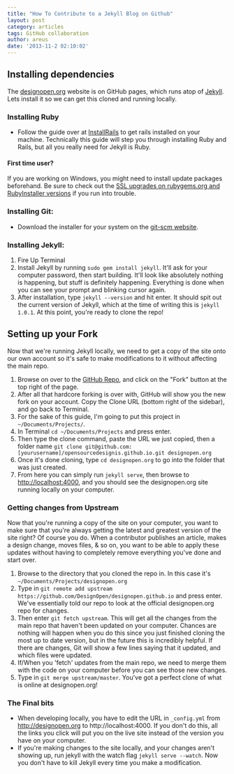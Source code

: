 ```yaml
---
title: "How To Contribute to a Jekyll Blog on Github"
layout: post
category: articles
tags: GitHub collaboration
author: areus
date: '2013-11-2 02:10:02'
---
```

## Installing dependencies
The [designopen.org](http://designopen.org) website is on GitHub pages, which runs atop of [Jekyll](http://jekyllrb.com). Lets install it so we can get this cloned and running locally.

### Installing Ruby
- Follow the guide over at [InstallRails](http://installrails.com/) to get rails installed on your machine.  Technically this guide will step you through installing Ruby and Rails, but all you really need for Jekyll is Ruby.

#### First time user?
  If you are working on Windows, you might need to install update packages beforehand. Be sure to check out the [SSL upgrades on rubygems.org and RubyInstaller versions](https://gist.github.com/luislavena/f064211759ee0f806c88#installing-using-update-packages-new) if you run into trouble.

### Installing Git:
- Download the installer for your system on the [git-scm website](http://git-scm.com/downloads).

### Installing Jekyll:

1. Fire Up Terminal
2. Install Jekyll by running `sudo gem install jekyll`. It'll ask for your computer password, then start building. It'll look like absolutely nothing is happening, but stuff is definitely happening. Everything is done when you can see your prompt and blinking cursor again.
3. After installation, type `jekyll --version` and hit enter. It should spit out the current version of Jekyll, which at the time of writing this is `jekyll 1.0.1`. At this point, you're ready to clone the repo!

## Setting up your Fork
Now that we're running Jekyll locally, we need to get a copy of the site onto our own account so it's safe to make modifications to it without affecting the main repo.

1. Browse on over to the [GitHub Repo](https://github.com/DesignOpen/designopen.github.io), and click on the "Fork" button at the top right of the page.
2. After all that hardcore forking is over with, GitHub will show you the new fork on your account. Copy the Clone URL (bottom right of the sidebar), and go back to Terminal.
3. For the sake of this guide, I'm going to put this project in `~/Documents/Projects/`.
4. In Terminal `cd ~/Documents/Projects` and press enter.
5. Then type the clone command, paste the URL we just copied, then a folder name `git clone git@github.com:[yourusername]/opensourcedesignis.github.io.git designopen.org`
6. Once it's done cloning, type `cd designopen.org` to go into the folder that was just created.
7. From here you can simply run `jekyll serve`, then browse to [http://localhost:4000](http://localhost:4000), and you should see the designopen.org site running locally on your computer.

### Getting changes from Upstream
Now that you're running a copy of the site on your computer, you want to make sure that you're always getting the latest and greatest version of the site right? Of course you do. When a contributor publishes an article, makes a design change, moves files, & so on, you want to be able to apply these updates without having to completely remove everything you've done and start over.

1. Browse to the directory that you cloned the repo in. In this case it's `~/Documents/Projects/designopen.org`
2. Type in `git remote add upstream https://github.com/DesignOpen/designopen.github.io` and press enter. We've essentially told our repo to look at the official designopen.org repo for changes.
3. Then enter `git fetch upstream`. This will get all the changes from the main repo that haven't been updated on your computer. Chances are nothing will happen when you do this since you just finished cloning the most up to date version, but in the future this is incredibly helpful. If there are changes, Git will show a few lines saying that it updated, and which files were updated.
4. If/When you 'fetch' updates from the main repo, we need to merge them with the code on your computer before you can see those new changes.
5. Type in `git merge upstream/master`. You've got a perfect clone of what is online at designopen.org!

### The Final bits
- When developing locally, you have to edit the URL in `_config.yml` from http://designopen.org to http://localhost:4000. If you don't do this, all the links you click will put you on the live site instead of the version you have on your computer.
- If you're making changes to the site locally, and your changes aren't showing up, run jekyll with the watch flag `jekyll serve --watch`. Now you don't have to kill Jekyll every time you make a modification.
